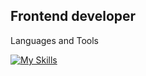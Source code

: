 <!-- ![Header](https://github.com/ron1ndev/ron1ndev/blob/main/assets/test.jpg) -->

## Frontend developer

Languages and Tools

[![My Skills](https://skillicons.dev/icons?i=html,css,js,react,vue,git)](https://skillicons.dev)


